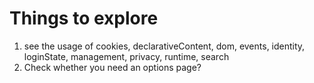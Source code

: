 # Things to explore

1. see the usage of cookies, declarativeContent, dom, events, identity, loginState, management, privacy, runtime, search
2. Check whether you need an options page?